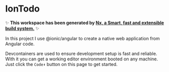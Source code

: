 # IonTodo

✨ **This workspace has been generated by [Nx, a Smart, fast and extensible build system.](https://nx.dev)** ✨

In this project I use @ionic/angular to create a native web application from Angular code.

Devcontainers are used to ensure development setup is fast and reliable. With it you can get a working editor environment booted on any machine.
Just click the `Code⬇️` button on this page to get started.